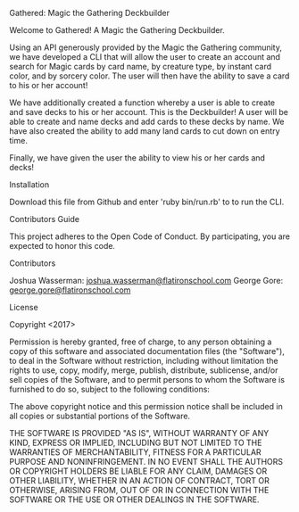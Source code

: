 Gathered: Magic the Gathering Deckbuilder

Welcome to Gathered! A Magic the Gathering Deckbuilder.

Using an API generously provided by the Magic the Gathering community, we have developed a CLI that will allow the user to create an account and search for Magic cards by card name, by creature type, by instant card color, and by sorcery color. The user will then have the ability to save a card to his or her account!

We have additionally created a function whereby a user is able to create and save decks to his or her account. This is the Deckbuilder! A user will be able to create and name decks and add cards to these decks by name. We have also created the ability to add many land cards to cut down on entry time.

Finally, we have given the user the ability to view his or her cards and decks!

Installation

Download this file from Github and enter 'ruby bin/run.rb' to to run the CLI.

Contributors Guide

This project adheres to the Open Code of Conduct. By participating, you are expected to honor this code.


Contributors

Joshua Wasserman: joshua.wasserman@flatironschool.com
George Gore: george.gore@flatironschool.com

License

Copyright <2017> <Joshua Wasserman> <George Gore>

Permission is hereby granted, free of charge, to any person obtaining a copy of this software and associated documentation files (the "Software"), to deal in the Software without restriction, including without limitation the rights to use, copy, modify, merge, publish, distribute, sublicense, and/or sell copies of the Software, and to permit persons to whom the Software is furnished to do so, subject to the following conditions:

The above copyright notice and this permission notice shall be included in all copies or substantial portions of the Software.

THE SOFTWARE IS PROVIDED "AS IS", WITHOUT WARRANTY OF ANY KIND, EXPRESS OR IMPLIED, INCLUDING BUT NOT LIMITED TO THE WARRANTIES OF MERCHANTABILITY, FITNESS FOR A PARTICULAR PURPOSE AND NONINFRINGEMENT. IN NO EVENT SHALL THE AUTHORS OR COPYRIGHT HOLDERS BE LIABLE FOR ANY CLAIM, DAMAGES OR OTHER LIABILITY, WHETHER IN AN ACTION OF CONTRACT, TORT OR OTHERWISE, ARISING FROM, OUT OF OR IN CONNECTION WITH THE SOFTWARE OR THE USE OR OTHER DEALINGS IN THE SOFTWARE.
